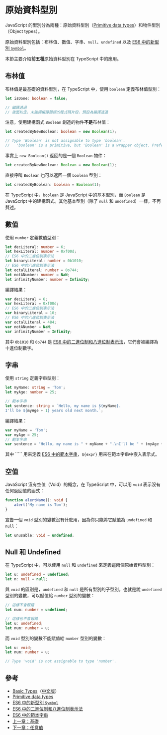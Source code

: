 # 原始資料型別

JavaScript 的型別分為兩種：原始資料型別（[Primitive data types](https://developer.mozilla.org/en-US/docs/Glossary/Primitive)）和物件型別（Object types）。

原始資料型別包括：布林值、數值、字串、`null`、`undefined` 以及 [ES6 中的新型別 `Symbol`](http://es6.ruanyifeng.com/#docs/symbol)。

本節主要介紹**前五種**原始資料型別在 TypeScript 中的應用。

## 布林值

布林值是最基礎的資料型別，在 TypeScript 中，使用 `boolean` 定義布林值型別：

```typescript
let isDone: boolean = false;

// 編譯透過
// 後面約定，未強調編譯錯誤的程式碼片段，預設為編譯透過
```

注意，使用建構函式 `Boolean` 創造的物件**不是**布林值：

```typescript
let createdByNewBoolean: boolean = new Boolean(1);

// Type 'Boolean' is not assignable to type 'boolean'.
//   'boolean' is a primitive, but 'Boolean' is a wrapper object. Prefer using 'boolean' when possible.
```

事實上 `new Boolean()` 返回的是一個 `Boolean` 物件：

```typescript
let createdByNewBoolean: Boolean = new Boolean(1);
```

直接呼叫 `Boolean` 也可以返回一個 `boolean` 型別：

```typescript
let createdByBoolean: boolean = Boolean(1);
```

在 TypeScript 中，`boolean` 是 JavaScript 中的基本型別，而 `Boolean` 是 JavaScript 中的建構函式。其他基本型別（除了 `null` 和 `undefined`）一樣，不再贅述。

## 數值

使用 `number` 定義數值型別：

```typescript
let decLiteral: number = 6;
let hexLiteral: number = 0xf00d;
// ES6 中的二進位制表示法
let binaryLiteral: number = 0b1010;
// ES6 中的八進位制表示法
let octalLiteral: number = 0o744;
let notANumber: number = NaN;
let infinityNumber: number = Infinity;
```

編譯結果：

```javascript
var decLiteral = 6;
var hexLiteral = 0xf00d;
// ES6 中的二進位制表示法
var binaryLiteral = 10;
// ES6 中的八進位制表示法
var octalLiteral = 484;
var notANumber = NaN;
var infinityNumber = Infinity;
```

其中 `0b1010` 和 `0o744` 是 [ES6 中的二進位制和八進位制表示法](http://es6.ruanyifeng.com/#docs/number#二進位制和八進位制表示法)，它們會被編譯為十進位制數字。

## 字串

使用 `string` 定義字串型別：

```typescript
let myName: string = 'Tom';
let myAge: number = 25;

// 範本字串
let sentence: string = `Hello, my name is ${myName}.
I'll be ${myAge + 1} years old next month.`;
```

編譯結果：

```javascript
var myName = 'Tom';
var myAge = 25;
// 範本字串
var sentence = "Hello, my name is " + myName + ".\nI'll be " + (myAge + 1) + " years old next month.";
```

其中 ````` 用來定義 [ES6 中的範本字串](http://es6.ruanyifeng.com/#docs/string#範本字串)，`${expr}` 用來在範本字串中嵌入表示式。

## 空值

JavaScript 沒有空值（Void）的概念，在 TypeScript 中，可以用 `void` 表示沒有任何返回值的函式：

```typescript
function alertName(): void {
    alert('My name is Tom');
}
```

宣告一個 `void` 型別的變數沒有什麼用，因為你只能將它賦值為 `undefined` 和 `null`：

```typescript
let unusable: void = undefined;
```

## Null 和 Undefined

在 TypeScript 中，可以使用 `null` 和 `undefined` 來定義這兩個原始資料型別：

```typescript
let u: undefined = undefined;
let n: null = null;
```

與 `void` 的區別是，`undefined` 和 `null` 是所有型別的子型別。也就是說 `undefined` 型別的變數，可以賦值給 `number` 型別的變數：

```typescript
// 這樣不會報錯
let num: number = undefined;
```

```typescript
// 這樣也不會報錯
let u: undefined;
let num: number = u;
```

而 `void` 型別的變數不能賦值給 `number` 型別的變數：

```typescript
let u: void;
let num: number = u;

// Type 'void' is not assignable to type 'number'.
```

## 參考

* [Basic Types](http://www.typescriptlang.org/docs/handbook/basic-types.html)（[中文版](https://zhongsp.gitbooks.io/typescript-handbook/content/doc/handbook/Basic%20Types.html)）
* [Primitive data types](https://developer.mozilla.org/en-US/docs/Glossary/Primitive)
* [ES6 中的新型別 `Symbol`](http://es6.ruanyifeng.com/#docs/symbol)
* [ES6 中的二進位制和八進位制表示法](http://es6.ruanyifeng.com/#docs/number#二進位制和八進位制表示法)
* [ES6 中的範本字串](http://es6.ruanyifeng.com/#docs/string#範本字串)
* [上一章：基礎](./)
* [下一章：任意值](any.md)

